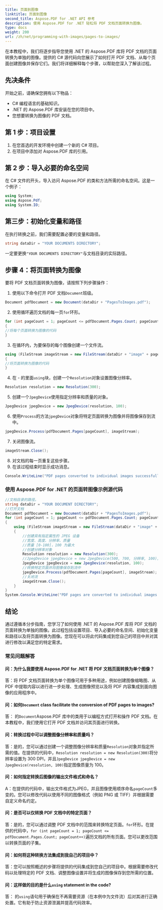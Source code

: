 ```yaml
---
title: 页面到图像
linktitle: 页面到图像
second_title: Aspose.PDF for .NET API 参考
description: 使用 Aspose.PDF for .NET 轻松将 PDF 文档页面转换为图像。
type: docs
weight: 200
url: /zh/net/programming-with-images/pages-to-images/
---
```

在本教程中，我们将逐步指导您使用 .NET 的 Aspose.PDF 库将 PDF 文档的页面转换为单独的图像。提供的 C# 源代码向您展示了如何打开 PDF 文档、从每个页面创建图像并保存它们。我们将详细解释每个步骤，以帮助您深入了解该过程。

## 先决条件
开始之前，请确保您拥有以下物品：
- C# 编程语言的基础知识。
- .NET 的 Aspose.PDF 库安装在您的项目中。
- 您想要转换为图像的 PDF 文档。

## 第 1 步：项目设置
1. 在您首选的开发环境中创建一个新的 C# 项目。
2. 在项目中添加对 Aspose.PDF 库的引用。

## 第 2 步：导入必要的命名空间
在 C# 文件的开头，导入访问 Aspose.PDF 的类和方法所需的命名空间。这是一个例子：
```csharp
using System;
using Aspose.Pdf;
using System.IO;
```

## 第三步：初始化变量和路径
在执行转换之前，我们需要配置必要的变量和路径。
```csharp
string dataDir = "YOUR DOCUMENTS DIRECTORY";
```
一定要更换`"YOUR DOCUMENTS DIRECTORY"`与文档目录的实际路径。

## 步骤 4：将页面转换为图像
要将 PDF 文档页面转换为图像，请按照下列步骤操作：
1. 使用以下命令打开 PDF 文档`Document`班级。
```csharp
Document pdfDocument = new Document(dataDir + "PagesToImages.pdf");
```
2. 使用循环遍历文档的每一页`for`环形。
```csharp
for (int pageCount = 1; pageCount <= pdfDocument.Pages.Count; pageCount++)
{
//将每个页面转换为图像的代码
}
```
3. 在循环内，为要保存的每个图像创建一个文件流。
```csharp
using (FileStream imageStream = new FileStream(dataDir + "image" + pageCount + "_out" + ".jpg", FileMode.Create))
{
//将页面转换为图像的代码
}
```
4. 在 - 的里面`using`块，创建一个`Resolution`对象设置图像分辨率。
```csharp
Resolution resolution = new Resolution(300);
```
5. 创建一个`JpegDevice`使用指定分辨率和质量的对象。
```csharp
JpegDevice jpegDevice = new JpegDevice(resolution, 100);
```
6. 使用`Process`的方法`jpegDevice`对象将特定页面转换为图像并将图像保存到流中。
```csharp
jpegDevice.Process(pdfDocument.Pages[pageCount], imageStream);
```
7. 关闭图像流。
```csharp
imageStream.Close();
```
8. 对文档的每一页重复这些步骤。
9. 在该过程结束时显示成功消息。
```csharp
Console.WriteLine("PDF pages converted to individual images successfully!");
```

### 使用 Aspose.PDF for .NET 的页面转图像示例源代码 
```csharp
//文档目录的路径。
string dataDir = "YOUR DOCUMENT DIRECTORY";
//打开文档
Document pdfDocument = new Document(dataDir + "PagesToImages.pdf");
for (int pageCount = 1; pageCount <= pdfDocument.Pages.Count; pageCount++)
{
	using (FileStream imageStream = new FileStream(dataDir + "image" + pageCount + "_out" + ".jpg", FileMode.Create))
	{
		//创建具有指定属性的 JPEG 设备
		//宽度、高度、分辨率、质量
		//质量 [0-100]，100 为最大
		//创建分辨率对象
		Resolution resolution = new Resolution(300);
		//JpegDevice jpegDevice = new JpegDevice(500, 700, 分辨率, 100);
		JpegDevice jpegDevice = new JpegDevice(resolution, 100);
		//转换特定页面并将图像保存到流中
		jpegDevice.Process(pdfDocument.Pages[pageCount], imageStream);
		//关闭流
		imageStream.Close();
	}
}
System.Console.WriteLine("PDF pages are converted to individual images successfully!");
```

## 结论
通过遵循本分步指南，您学习了如何使用 .NET 的 Aspose.PDF 库将 PDF 文档的页面转换为单独的图像。此过程包括设置项目、导入必要的命名空间、初始化变量和路径以及将页面转换为图像。您现在可以将此代码集成到您自己的项目中并对其进行修改以满足您的特定需求。

### 常见问题解答

#### 问：为什么我要使用 Aspose.PDF for .NET 将 PDF 文档页面转换为单个图像？

答：将 PDF 文档页面转换为单个图像可用于多种用途，例如创建图像缩略图、从 PDF 中提取内容以进行进一步处理、生成图像预览以及将 PDF 内容集成到面向图像的应用程序中。

#### 问：如何`Document` class facilitate the conversion of PDF pages to images?

答： 的`Document`Aspose.PDF 库中的类用于以编程方式打开和操作 PDF 文档。在本教程中，我们使用它打开 PDF 文档并访问其页面进行转换。

#### 问：转换过程中可以调整图像分辨率和质量吗？

答：是的，您可以通过创建一个调整图像分辨率和质量`Resolution`对象并指定所需的值。在提供的代码中，`Resolution resolution = new Resolution(300)`将分辨率设置为 300 DPI，并且`JpegDevice jpegDevice = new JpegDevice(resolution, 100)`指定图像质量为 100。

#### 问：如何指定转换后图像的输出文件格式和命名？

 A：在提供的代码中，输出文件格式为JPEG，并且图像使用顺序命名`pageCount`多变的。您可以修改代码以使用不同的图像格式（例如 PNG 或 TIFF）并根据需要自定义命名约定。

#### 问：是否可以仅转换 PDF 文档中的特定页面？

答：是的，您可以通过调整 PDF 文档中的范围来转换特定页面。`for`环形。在提供的代码中，`for (int pageCount = 1; pageCount <= pdfDocument.Pages.Count; pageCount++)`遍历文档的所有页面。您可以更改范围以转换页面的子集。

#### 问：如何将这种转换方法集成到我自己的项目中？

答：您可以按照概述的步骤将提供的代码集成到您自己的项目中。根据需要修改代码以处理特定的 PDF 文档、调整图像设置并将生成的图像保存到您所需的位置。

#### 问：这样做的目的是什么`using` statement in the code?

答： 的`using`语句用于确保在不再需要资源（在本例中为文件流）后对其进行正确处置。它有助于防止资源泄漏并提高代码效率。